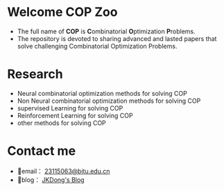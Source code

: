 # Welcome COP Zoo
- The full name of **COP** is **C**ombinatorial **O**ptimization **P**roblems.
- The repository is devoted to sharing advanced and lasted papers that solve challenging Combinatorial Optimization Problems.
# Research
- Neural combinatorial optimization methods for solving COP
- Non Neural combinatorial optimization methods for solving COP
- supervised Learning for solving COP
- Reinforcement Learning for solving COP
- other methods for solving COP
# Contact me
- 📧email： 23115063@bjtu.edu.cn
- 🤙blog： [JKDong's Blog](https://blog.csdn.net/dongjinkun?spm=1010.2135.3001.5343)
